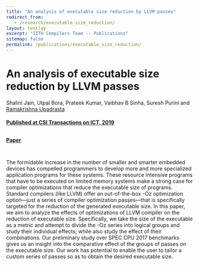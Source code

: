 ```yaml
---
title: "An analysis of executable size reduction by LLVM passes"
redirect_from:
   - /research/executable_size_reduction/
layout: textlay
excerpt: "IITH Compilers Team -- Publications"
sitemap: false
permalink: /publications/executable_size_reduction/
---
```



<div class="container-fluid" style="height:100%; width:100%"> 
<h1>An analysis of executable size reduction by LLVM passes</h1>
<p>Shalini Jain, Utpal Bora, Prateek Kumar, Vaibhav B Sinha, Suresh Purini and <a href="https://www.iith.ac.in/~ramakrishna" target="_blank">Ramakrishna Upadrasta</p>
<h4> Published at CSI Transactions on ICT, 2019</h4>
<br>
 <div style="position:relative; top:-25px;">
 <h4><a href="https://link.springer.com/article/10.1007/s40012-019-00248-5" target="_blank">Paper</a>
 </h4>
 </div> 

<p>The formidable increase in the number of smaller and smarter embedded devices has compelled programmers to develop more and more specialized application programs for these systems. These resource intensive programs that have to be executed on limited memory systems make a strong case for compiler optimizations that reduce the executable size of programs. Standard compilers (like LLVM) offer an out-of-the-box -Oz optimization option—just a series of compiler optimization passes—that is specifically targeted for the reduction of the generated executable size. In this paper, we aim to analyze the effects of optimizations of LLVM compiler on the reduction of executable size. Specifically, we take the size of the executable as a metric and attempt to divide the -Oz series into logical groups and study their individual effects; while also study the effect of their combinations. Our preliminary study over SPEC CPU 2017 benchmarks gives us an insight into the comparative effect of the groups of passes on the executable size. Our work has potential to enable the user to tailor a custom series of passes so as to obtain the desired executable size.</p>
<br>
</div>

